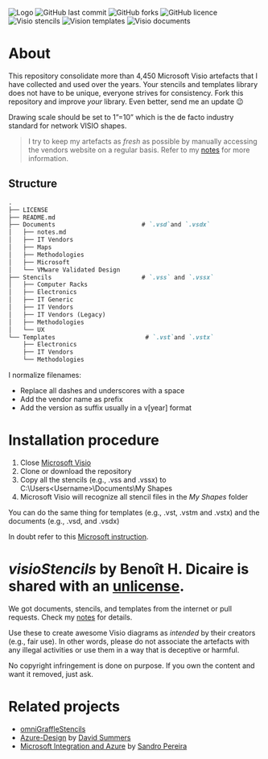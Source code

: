 ![Logo](https://github.com/bhdicaire/visioStencils/raw/main/Documents/header.png "Logo")
![GitHub last commit](https://img.shields.io/github/stars/bhdicaire/visioStencils?style=flat-square&logoColor=186ADE&labelColor=3E5462&color=186ADE)
![GitHub forks](https://img.shields.io/github/forks/bhdicaire/visioStencils?style=flat-square&logoColor=186ADE&labelColor=3E5462&color=186ADE)
![GitHub licence](https://img.shields.io/github/license/bhdicaire/visioStencils?style=flat-square&logoColor=186ADE&labelColor=3E5462&color=186ADE)
![Visio stencils](https://img.shields.io/badge/visio_shapes-3,466-186ADE)
![Vision templates](https://img.shields.io/badge/visio_templates-80-186ADE)
![Visio documents](https://img.shields.io/badge/visio_documents-906-186ADE)

# About
This repository consolidate more than 4,450 Microsoft Visio artefacts that I have collected and used over the years. Your stencils and templates library does not have to be unique, everyone strives for consistency. Fork this repository and improve *your* library. Even better, send me an update :wink:

Drawing scale should be set to 1”=10” which is the de facto industry standard for network VISIO shapes.

> I try to keep my artefacts as _fresh_ as possible by manually accessing the vendors website on a regular basis. Refer to my [notes](Documents/notes.md) for more information. 

## Structure
```markdown
.
├── LICENSE
├── README.md
├── Documents                        # `.vsd`and `.vsdx`
│   ├── notes.md
│   ├── IT Vendors
│   ├── Maps
│   ├── Methodologies
│   ├── Microsoft
│   └── VMware Validated Design
├── Stencils                         # `.vss` and `.vssx`
│   ├── Computer Racks
│   ├── Electronics
│   ├── IT Generic
│   ├── IT Vendors
│   ├── IT Vendors (Legacy)
│   ├── Methodologies
│   └── UX
└── Templates                         # `.vst`and `.vstx`
    ├── Electronics
    ├── IT Vendors
    └── Methodologies

```

I normalize filenames:
 * Replace all dashes and underscores with a space
 * Add the vendor name as prefix
 * Add the version as suffix usually in a v[year] format

# Installation procedure

1. Close [Microsoft Visio](https://www.microsoft.com/en-ca/microsoft-365/visio)
2. Clone or download the repository
3. Copy all the stencils (e.g., .vss and .vssx) to C:\Users\<Username>\Documents\My Shapes
4. Microsoft Visio will recognize all stencil files in the _My Shapes_ folder

You can do the same thing for templates (e.g., .vst, .vstm and .vstx) and the documents (e.g., .vsd, and .vsdx)

In doubt refer to this [Microsoft instruction](https://support.microsoft.com/en-us/office/import-downloaded-stencils-74bbdce1-4872-4d5b-af4c-e93fa23f7008).

# _visioStencils_ by Benoît H. Dicaire is shared with an [unlicense](https://github.com/bhdicaire/visioStencils/raw/main/LICENSE).
We got documents, stencils, and templates from the internet or pull requests. Check my [notes](Documents/notes.md) for details.

Use these to create awesome Visio diagrams as _intended_ by their creators (e.g., fair use). In other words, please do not associate the artefacts with any illegal activities or use them in a way that is deceptive or harmful.

No copyright infringement is done on purpose. If you own the content and want it removed, just ask.

# Related projects
* [omniGraffleStencils](https://github.com/bhdicaire/omniGraffleStencils)
* [Azure-Design](https://github.com/David-Summers/Azure-Design) by [David Summers](https://twitter.com/xeeva_d3)
* [Microsoft Integration and Azure](https://github.com/sandroasp/Microsoft-Integration-and-Azure-Stencils-Pack-for-Visio) by [Sandro Pereira](https://blog.sandro-pereira.com/)

